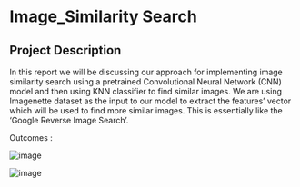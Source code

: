 # Image_Similarity Search

## Project Description
In this report we will be discussing our approach for implementing image similarity search using a pretrained Convolutional Neural Network (CNN) model and then using KNN classifier to find similar images.
We are using Imagenette dataset as the input to our model to extract the features’ vector which will be used to find more similar images. This is essentially like the ‘Google Reverse Image Search’. 

Outcomes : 

![image](https://user-images.githubusercontent.com/31558571/210027804-55f29a25-5236-461f-9f58-f23b7200e46b.png)

![image](https://user-images.githubusercontent.com/31558571/210027809-40d6074c-edb0-40f8-b2b5-0c7d259e9013.png)
